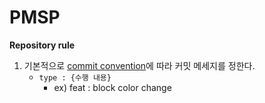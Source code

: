 # PMSP

**Repository rule**
1. 기본적으로 [commit convention](https://velog.io/@archivvonjang/Git-Commit-Message-Convention)에 따라 커밋 메세지를 정한다.
    - `type : {수행 내용}`
        - ex) feat : block color change
